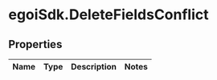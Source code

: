 # egoiSdk.DeleteFieldsConflict

## Properties
Name | Type | Description | Notes
------------ | ------------- | ------------- | -------------


